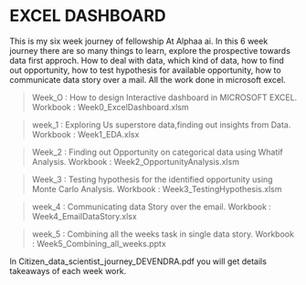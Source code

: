 # EXCEL DASHBOARD
This is my six week journey of fellowship At Alphaa ai. In this 6 week journey there are so many things to learn, explore the prospective towards data first approch. How to deal with data, which kind of data, how to find out opportunity, how to test hypothesis for available opportunity, how to communicate data story over a mail. All the work done in microsoft excel.

> Week_O : How to design Interactive dashboard in MICROSOFT EXCEL.
  Workbook : Week0_ExcelDashboard.xlsm
  
> week_1 : Exploring Us superstore data,finding out insights from Data.
  Workbook : Week1_EDA.xlsx
  
> Week_2 : Finding out Opportunity on categorical data using Whatif Analysis.
  Workbook : Week2_OpportunityAnalysis.xlsm
  
> Week_3 : Testing hypothesis for the identified opportunity using Monte Carlo Analysis.
  Workbook : Week3_TestingHypothesis.xlsm
  
> week_4 : Communicating data Story over the email.
  Workbook : Week4_EmailDataStory.xlsx
  
> week_5 : Combining all the weeks task in single data story.
  Workbook : Week5_Combining_all_weeks.pptx
  
In Citizen_data_scientist_journey_DEVENDRA.pdf you will get details takeaways of each week work.
